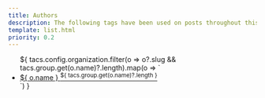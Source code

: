 ```yaml
---
title: Authors
description: The following tags have been used on posts throughout this site.
template: list.html
priority: 0.2
---
```


<nav class="taglist"><ul>
${ tacs.config.organization.filter(o => o?.slug && tacs.group.get(o.name)?.length).map(o => `<li><a href="${ tacs.config.orgRoot }${ o.slug }">${ o.name } <sup>${ tacs.group.get(o.name)?.length }</sup></a></li>`) }
</ul></nav>
